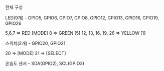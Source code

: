 전체 구성


LED(9개) - GPIO5, GPIO6, GPIO7, GPIO8,
GPIO12, GPIO13, GPIO16, GPIO19, GPIO26

5,6,7 => RED	[MODE]
8 => GREEN	[5]
12, 13, 16, 19, 26 => YELLOW	[1]

스위치(2개) - GPIO20, GPIO21 

20 => [MODE]
21 => [SELECT]

온습도 센서 – SDA(GPIO2), SCL(GPIO3)
